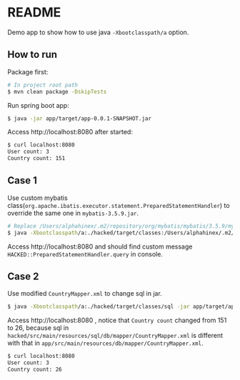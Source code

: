 README
======

Demo app to show how to use java `-Xbootclasspath/a` option.

How to run
----------

Package first:

```bash
# In project root path
$ mvn clean package -DskipTests
```

Run spring boot app:

```bash
$ java -jar app/target/app-0.0.1-SNAPSHOT.jar
```

Access http://localhost:8080 after started:

```bash
$ curl localhost:8080
User count: 3
Country count: 151
```

Case 1
------

Use custom mybatis class(`org.apache.ibatis.executor.statement.PreparedStatementHandler`) to override the same one in `mybatis-3.5.9.jar`.

```bash
# Replace /Users/alphahinex/.m2/repository/org/mybatis/mybatis/3.5.9/mybatis-3.5.9.jar to your mybatis-3.5.9.jar file's path
$ java -Xbootclasspath/a:./hacked/target/classes:/Users/alphahinex/.m2/repository/org/mybatis/mybatis/3.5.9/mybatis-3.5.9.jar -jar app/target/app-0.0.1-SNAPSHOT.jar
```

Access http://localhost:8080 and should find custom message `HACKED::PreparedStatementHandler.query` in console.

Case 2
------

Use modified `CountryMapper.xml` to change sql in jar.

```bash
$ java -Xbootclasspath/a:./hacked/target/classes/sql -jar app/target/app-0.0.1-SNAPSHOT.jar
```

Access http://localhost:8080 , notice that `Country count` changed from 151 to 26, 
because sql in `hacked/src/main/resources/sql/db/mapper/CountryMapper.xml` is different with that in `app/src/main/resources/db/mapper/CountryMapper.xml`.

```bash
$ curl localhost:8080
User count: 3
Country count: 26
```